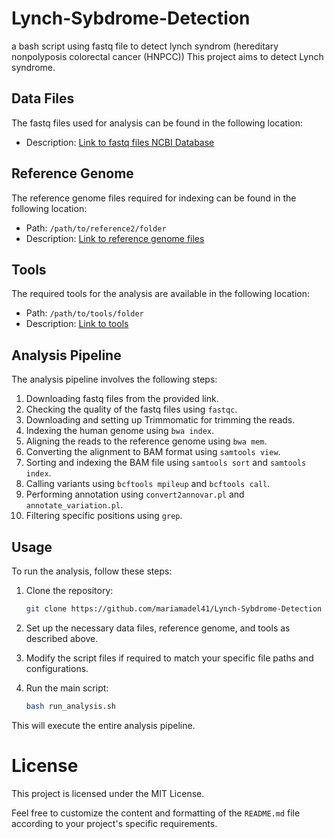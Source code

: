 # Lynch-Sybdrome-Detection
a bash script using fastq file to detect lynch syndrom (hereditary nonpolyposis colorectal cancer (HNPCC))
This project aims to detect Lynch syndrome.

## Data Files

The fastq files used for analysis can be found in the following location:

- Description: [Link to fastq files NCBI Database](https://www.ncbi.nlm.nih.gov/sra)

## Reference Genome

The reference genome files required for indexing can be found in the following location:

- Path: `/path/to/reference2/folder`
- Description: [Link to reference genome files](https://drive.google.com/file/d/1-85dOBkNpqRyP99yt8P-IO4p7wFnRPJ_/view?usp=sharing)

## Tools

The required tools for the analysis are available in the following location:

- Path: `/path/to/tools/folder`
- Description: [Link to tools](https://drive.google.com/drive/folders/18q7gafdHOHe7Hoo-ZVWeXwOExroNmBbN?usp=sharing)

## Analysis Pipeline

The analysis pipeline involves the following steps:

1. Downloading fastq files from the provided link.
2. Checking the quality of the fastq files using `fastqc`.
3. Downloading and setting up Trimmomatic for trimming the reads.
4. Indexing the human genome using `bwa index`.
5. Aligning the reads to the reference genome using `bwa mem`.
6. Converting the alignment to BAM format using `samtools view`.
7. Sorting and indexing the BAM file using `samtools sort` and `samtools index`.
8. Calling variants using `bcftools mpileup` and `bcftools call`.
9. Performing annotation using `convert2annovar.pl` and `annotate_variation.pl`.
10. Filtering specific positions using `grep`.

## Usage

To run the analysis, follow these steps:

1. Clone the repository:

   ```bash
   git clone https://github.com/mariamadel41/Lynch-Sybdrome-Detection
   
2. Set up the necessary data files, reference genome, and tools as described above.
3. Modify the script files if required to match your specific file paths and configurations.
4. Run the main script:
    
   ```bash
   bash run_analysis.sh
   
This will execute the entire analysis pipeline.

# License

This project is licensed under the MIT License.

Feel free to customize the content and formatting of the `README.md` file according to your project's specific requirements.



   
 
   
   
